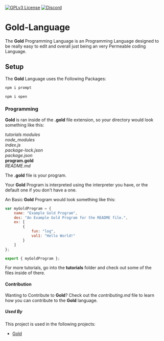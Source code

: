 [![GPLv3 License](https://img.shields.io/badge/License-GPL%20v3-yellow.svg)](https://opensource.org/licenses/)
[![Discord](https://img.shields.io/discord/945836676272517201?label=2%20Identical%20Rocks)]()

# Gold-Language
The **Gold** Programming Language is an Programming Language designed to be really easy to
edit and overall just being an very Permeable coding Language.

## Setup

The **Gold** Language uses the Following Packages:

```javascript
npm i prompt
```

```javascript
npm i open
```


### Programming
**Gold** is ran inside of the **.gold** file extension, so your directory would look something like this:   

*tutorials*
*modules*   
*node_modules*  
*index.js*  
*package-lock.json*   
*package.json*   
**program.gold**   
*README.md*    

The **.gold** file is your program.   

Your **Gold** Program is interpreted using the interpreter you have, or the default one if you don't have a one.

An Basic **Gold** Program would look something like this:

```javascript
var myGoldProgram = {
    name: "Example Gold Program",
    des: "An Example Gold Program for the README file.",
    ex: [
        {
            fun: "log",
            val1: "Hello World!"
        }
    ]
};

export { myGoldProgram };
```

For more tutorials, go into the **tutorials** folder and check out some of the files inside of there.

#### Contribution

Wanting to Contribute to **Gold**? Check out the *contributing.md* file to learn how you can contribute to the **Gold** language.

##### Used By

This project is used in the following projects:

- [Gold](https://github.com/Shining-Gold-Studios/Gold-Language)

